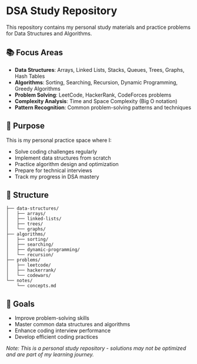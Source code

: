 # DSA Study Repository

This repository contains my personal study materials and practice problems for Data Structures and Algorithms.

## 📚 Focus Areas
- **Data Structures**: Arrays, Linked Lists, Stacks, Queues, Trees, Graphs, Hash Tables
- **Algorithms**: Sorting, Searching, Recursion, Dynamic Programming, Greedy Algorithms
- **Problem Solving**: LeetCode, HackerRank, CodeForces problems
- **Complexity Analysis**: Time and Space Complexity (Big O notation)
- **Pattern Recognition**: Common problem-solving patterns and techniques

## 🎯 Purpose
This is my personal practice space where I:
- Solve coding challenges regularly
- Implement data structures from scratch
- Practice algorithm design and optimization
- Prepare for technical interviews
- Track my progress in DSA mastery

## 📝 Structure
```
├── data-structures/
│   ├── arrays/
│   ├── linked-lists/
│   ├── trees/
│   └── graphs/
├── algorithms/
│   ├── sorting/
│   ├── searching/
│   ├── dynamic-programming/
│   └── recursion/
├── problems/
│   ├── leetcode/
│   ├── hackerrank/
│   └── codewars/
└── notes/
    └── concepts.md
```

## 🚀 Goals
- Improve problem-solving skills
- Master common data structures and algorithms
- Enhance coding interview performance
- Develop efficient coding practices

*Note: This is a personal study repository - solutions may not be optimized and are part of my learning journey.*